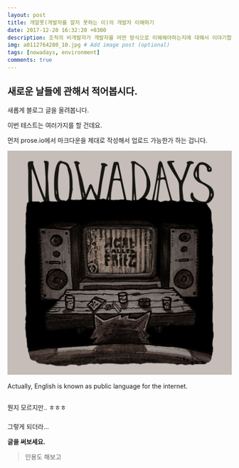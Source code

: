 ```yaml
---
layout: post
title: 개알못(개발자를 알지 못하는 이)의 개발자 이해하기
date: 2017-12-20 16:32:20 +0300
description: 조직의 비개발자가 개발자를 어떤 방식으로 이해해야하는지에 대해서 이야기합니다.
img: a0112764280_10.jpg # Add image post (optional)
tags: [nowadays, environment]
comments: true
---
```

## 새로운 날들에 관해서 적어봅시다.

새롭게 블로그 글을 올려봅니다.

이번 테스트는 여러가지를 할 건데요.

먼저 prose.io에서 마크다운을 제대로 작성해서 업로드 가능한가 하는 겁니다.

<img src='../assets/img/a0112764280_10.jpg'>

Actually, English is known as public language for the internet.

##

뭔지 모르지만.. ㅎㅎㅎ

###

그렇게 되더라...

**글을 써보세요.**

> 인용도 해보고
